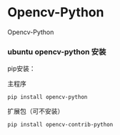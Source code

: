 # Opencv-Python
Opencv-Python



###  ubuntu opencv-python 安装


pip安装：

主程序
```
pip install opencv-python
```
扩展包（可不安装）
```
pip install opencv-contrib-python
```


